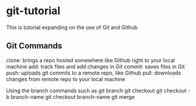 # git-tutorial
This is tutorial expanding on the use of Git and Github

## Git Commands
clone: brings a repo hosted somewhere like Github right to your local machine
add: track files and add changes in Git
commit: saves files in Git
push: uploads git commits to a remote repo, like Github
pull: downloads changes from remote repo to your local machine

Using the branch commands such as
git branch
git checkout
git checkout -b branch-name
git checkout branch-name
git merge

